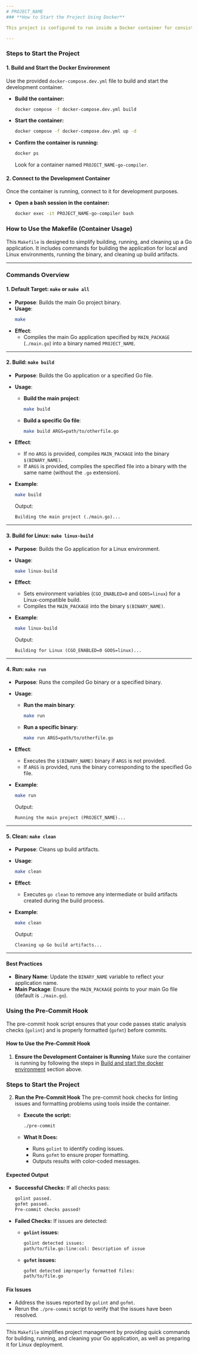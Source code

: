 ```yaml
---
# PROJECT_NAME
### **How to Start the Project Using Docker**

This project is configured to run inside a Docker container for consistent development environments. Follow the steps below to set up, start, and use the project.

---
```


### **Steps to Start the Project**

#### **1. Build and Start the Docker Environment**
Use the provided `docker-compose.dev.yml` file to build and start the development container.

- **Build the container:**
  ```bash
  docker compose -f docker-compose.dev.yml build
  ```

- **Start the container:**
  ```bash
  docker compose -f docker-compose.dev.yml up -d
  ```

- **Confirm the container is running:**
  ```bash
  docker ps
  ```
  Look for a container named `PROJECT_NAME-go-compiler`.

#### **2. Connect to the Development Container**
Once the container is running, connect to it for development purposes.

- **Open a bash session in the container:**
  ```bash
  docker exec -it PROJECT_NAME-go-compiler bash
  ```

### **How to Use the Makefile (Container Usage)**

This `Makefile` is designed to simplify building, running, and cleaning up a Go application. It includes commands for building the application for local and Linux environments, running the binary, and cleaning up build artifacts.

---

### **Commands Overview**

#### **1. Default Target: `make` or `make all`**
- **Purpose**: Builds the main Go project binary.
- **Usage**:
  ```bash
  make
  ```
- **Effect**:
  - Compiles the main Go application specified by `MAIN_PACKAGE` (`./main.go`) into a binary named `PROJECT_NAME`.

---

#### **2. Build: `make build`**
- **Purpose**: Builds the Go application or a specified Go file.
- **Usage**:
  - **Build the main project**:
    ```bash
    make build
    ```
  - **Build a specific Go file**:
    ```bash
    make build ARGS=path/to/otherfile.go
    ```
- **Effect**:
  - If no `ARGS` is provided, compiles `MAIN_PACKAGE` into the binary `$(BINARY_NAME)`.
  - If `ARGS` is provided, compiles the specified file into a binary with the same name (without the `.go` extension).

- **Example**:
  ```bash
  make build
  ```
  Output:
  ```
  Building the main project (./main.go)...
  ```

---

#### **3. Build for Linux: `make linux-build`**
- **Purpose**: Builds the Go application for a Linux environment.
- **Usage**:
  ```bash
  make linux-build
  ```
- **Effect**:
  - Sets environment variables (`CGO_ENABLED=0` and `GOOS=linux`) for a Linux-compatible build.
  - Compiles the `MAIN_PACKAGE` into the binary `$(BINARY_NAME)`.

- **Example**:
  ```bash
  make linux-build
  ```
  Output:
  ```
  Building for Linux (CGO_ENABLED=0 GOOS=linux)...
  ```

---

#### **4. Run: `make run`**
- **Purpose**: Runs the compiled Go binary or a specified binary.
- **Usage**:
  - **Run the main binary**:
    ```bash
    make run
    ```
  - **Run a specific binary**:
    ```bash
    make run ARGS=path/to/otherfile.go
    ```
- **Effect**:
  - Executes the `$(BINARY_NAME)` binary if `ARGS` is not provided.
  - If `ARGS` is provided, runs the binary corresponding to the specified Go file.

- **Example**:
  ```bash
  make run
  ```
  Output:
  ```
  Running the main project (PROJECT_NAME)...
  ```

---

#### **5. Clean: `make clean`**
- **Purpose**: Cleans up build artifacts.
- **Usage**:
  ```bash
  make clean
  ```
- **Effect**:
  - Executes `go clean` to remove any intermediate or build artifacts created during the build process.

- **Example**:
  ```bash
  make clean
  ```
  Output:
  ```
  Cleaning up Go build artifacts...
  ```

---

#### **Best Practices**
- **Binary Name**: Update the `BINARY_NAME` variable to reflect your application name.
- **Main Package**: Ensure the `MAIN_PACKAGE` points to your main Go file (default is `./main.go`).

### **Using the Pre-Commit Hook**

The pre-commit hook script ensures that your code passes static analysis checks (`golint`) and is properly formatted (`gofmt`) before commits. 

#### **How to Use the Pre-Commit Hook**

1. **Ensure the Development Container is Running**
   Make sure the container is running by following the steps in [Build and start the docker environment](#1-build-and-start-the-docker-environment) section above.
### **Steps to Start the Project**

2. **Run the Pre-Commit Hook**
   The pre-commit hook checks for linting issues and formatting problems using tools inside the container.

   - **Execute the script:**
     ```bash
     ./pre-commit
     ```

   - **What It Does:**
     - Runs `golint` to identify coding issues.
     - Runs `gofmt` to ensure proper formatting.
     - Outputs results with color-coded messages.

#### **Expected Output**
- **Successful Checks:**
  If all checks pass:
  ```bash
  golint passed.
  gofmt passed.
  Pre-commit checks passed!
  ```

- **Failed Checks:**
  If issues are detected:
  - **`golint` issues:**
    ```bash
    golint detected issues:
    path/to/file.go:line:col: Description of issue
    ```
  - **`gofmt` issues:**
    ```bash
    gofmt detected improperly formatted files:
    path/to/file.go
    ```

#### **Fix Issues**
- Address the issues reported by `golint` and `gofmt`.
- Rerun the `./pre-commit` script to verify that the issues have been resolved.

---

This `Makefile` simplifies project management by providing quick commands for building, running, and cleaning your Go application, as well as preparing it for Linux deployment.